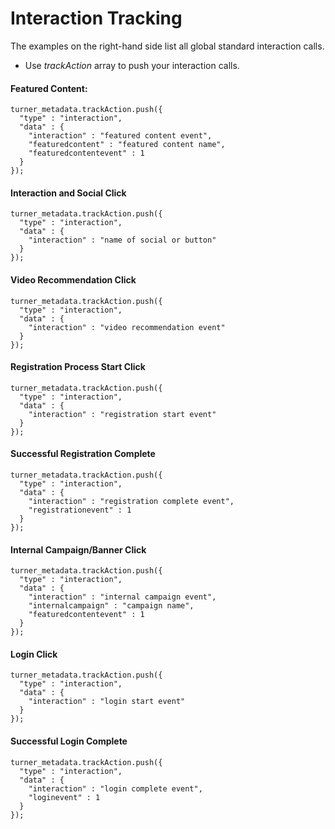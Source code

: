 # Interaction Tracking

The examples on the right-hand side list all global standard interaction calls.

* Use _trackAction_ array to push your interaction calls.

#### Featured Content:

```text
turner_metadata.trackAction.push({
  "type" : "interaction",
  "data" : {
    "interaction" : "featured content event",
    "featuredcontent" : "featured content name",
    "featuredcontentevent" : 1
  }
});
```

#### Interaction and Social Click

```text
turner_metadata.trackAction.push({
  "type" : "interaction",
  "data" : {
    "interaction" : "name of social or button"
  }
});
```

#### Video Recommendation Click

```text
turner_metadata.trackAction.push({
  "type" : "interaction",
  "data" : {
    "interaction" : "video recommendation event"
  }
});
```

#### Registration Process Start Click

```text
turner_metadata.trackAction.push({
  "type" : "interaction",
  "data" : {
    "interaction" : "registration start event"
  }
});
```

#### Successful Registration Complete

```text
turner_metadata.trackAction.push({
  "type" : "interaction",
  "data" : {
    "interaction" : "registration complete event",
    "registrationevent" : 1
  }
});
```

#### Internal Campaign/Banner Click

```text
turner_metadata.trackAction.push({
  "type" : "interaction",
  "data" : {
    "interaction" : "internal campaign event",
    "internalcampaign" : "campaign name",
    "featuredcontentevent" : 1
  }
});
```

#### Login Click

```text
turner_metadata.trackAction.push({
  "type" : "interaction",
  "data" : {
    "interaction" : "login start event"
  }
});
```

#### Successful Login Complete

```text
turner_metadata.trackAction.push({
  "type" : "interaction",
  "data" : {
    "interaction" : "login complete event",
    "loginevent" : 1
  }
});
```

